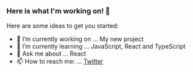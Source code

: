 ### Here is what I'm working on! 👋

Here are some ideas to get you started:

- 🔭 I’m currently working on ... My new project
- 🌱 I’m currently learning ... JavaScript, React and TypeScript
- 💬 Ask me about ... React
- 📫 How to reach me: ... [Twitter](https://twitter.com/parhamzare701)
